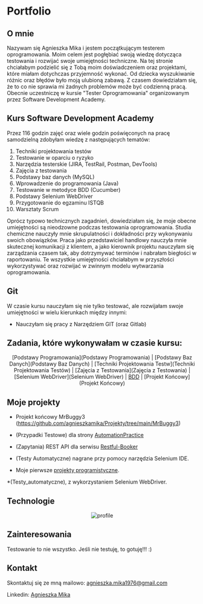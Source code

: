 # Portfolio

## O mnie
Nazywam się Agnieszka Mika i jestem początkującym testerem oprogramowania. Moim celem jest pogłębiać swoją wiedzę dotycząca testowania i rozwijać swoje umiejętności techniczne. Na tej stronie chciałabym podzielić się z Tobą moim doświadczeniem oraz projektami, które miałam dotychczas przyjemność wykonać. 
Od dziecka wyszukiwanie różnic oraz błędów było moją ulubioną zabawą. Z czasem dowiedziałam się, że to co nie sprawia mi żadnych problemów może być codzienną pracą. Obecnie uczestniczę w kursie "Tester Oprogramowania" organizowanym przez Software Development Academy. 

## Kurs Software Development Academy
Przez 116 godzin zajęć oraz wiele godzin poświęconych na pracę samodzielną zdobyłam wiedzę z następujących tematów:
1.	Techniki projektowania testów	
2.  Testowanie w oparciu o ryzyko	
3.	Narzędzia testerskie (JIRA, TestRail, Postman, DevTools)
4.	Zajęcia z testowania
5.	Podstawy baz danych (MySQL)
6.	Wprowadzenie do programowania (Java)
7.	Testowanie w metodyce BDD	(Cucumber)
8.	Podstawy Selenium WebDriver
9.	Przygotowanie do egzaminu ISTQB	
10.	Warsztaty Scrum
 
Oprócz typowo technicznych zagadnień, dowiedziałam się, że moje obecne umiejętności są nieodzowne podczas testowania oprogramowania. Studia chemiczne nauczyły mnie skrupulatności i dokładności przy wykonywaniu swoich obowiązków. Praca jako przedstawiciel handlowy nauczyła mnie skutecznej komunikacji z klientem, a jako kierownik projektu nauczyłam się zarządzania czasem tak, aby dotrzymywać terminów i nabrałam biegłości w raportowaniu. Te wszystkie umiejętności chciałabym w przyszłości wykorzystywać oraz rozwijać w zwinnym modelu wytwarzania oprogramowania.


## Git
W czasie kursu nauczyłam się nie tylko testować, ale rozwijałam swoje umiejętności w wielu kierunkach między innymi:

* Nauczyłam się pracy z Narzędziem GIT (oraz Gitlab)

## Zadania, które wykonywałam w czasie kursu:
<center>

[Podstawy Programowania](Podstawy Programowania) | [Podstawy Baz Danych](Podstawy Baz Danych) | [Techniki Projektowania Testw](Techniki Projektowania Testów) |
[Zajęcia z Testowania](Zajęcia z Testowania) | [Selenium WebDriver](Selenium WebDriver) | [BDD](BDD) |
[Projekt Końcowy](Projekt Końcowy)

</center>

## Moje projekty

* Projekt końcowy MrBuggy3 (https://github.com/agnieszkamika/Projekty/tree/main/MrBuggy3)

* (Przypadki Testowe) dla strony [AutomationPractice](http://automationpractice.com/index.php)

* (Zapytania) REST API dla serwisu [Restful-Booker](https://restful-booker.herokuapp.com/)

* (Testy Automatyczne) nagrane przy pomocy narzędzia Selenium IDE.

* Moje pierwsze [projekty programistyczne](projekty_programistyczne).

*(Testy_automatyczne), z wykorzystaniem Selenium WebDriver.

## Technologie

<center>

![profile](img/technical_skills.png)

</center>

## Zainteresowania
Testowanie to nie wszystko. Jeśli nie testuję, to gotuję!!! :)

<center>



</center>

## Kontakt

Skontaktuj się ze mną mailowo: agnieszka.mika1976@gmail.com

Linkedin: [Agnieszka Mika](https://www.linkedin.com/in/agnieszka-mika-it/)

